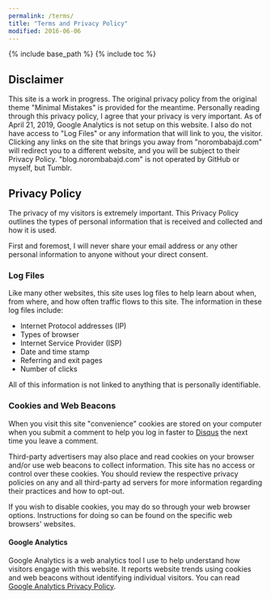 ```yaml
---
permalink: /terms/
title: "Terms and Privacy Policy"
modified: 2016-06-06
---
```


{% include base_path %}
{% include toc %}

## Disclaimer

This site is a work in progress. The original privacy policy from the original theme "Minimal Mistakes" is provided for the meantime. Personally reading through this privacy policy, I agree that your privacy is very important. As of April 21, 2019, Google Analytics is not setup on this website. I also do not have access to "Log Files" or any information that will link to you, the visitor. Clicking any links on the site that brings you away from "norombabajd.com" will redirect you to a different website, and you will be subject to their Privacy Policy. "blog.norombabajd.com" is not operated by GitHub or myself, but Tumblr.

## Privacy Policy

The privacy of my visitors is extremely important. This Privacy Policy outlines the types of personal information that is received and collected and how it is used.

First and foremost, I will never share your email address or any other personal information to anyone without your direct consent.

### Log Files

Like many other websites, this site uses log files to help learn about when, from where, and how often traffic flows to this site. The information in these log files include:

* Internet Protocol addresses (IP)
* Types of browser
* Internet Service Provider (ISP)
* Date and time stamp
* Referring and exit pages
* Number of clicks

All of this information is not linked to anything that is personally identifiable.

### Cookies and Web Beacons

When you visit this site "convenience" cookies are stored on your computer when you submit a comment to help you log in faster to [Disqus](http://disqus.com) the next time you leave a comment.

Third-party advertisers may also place and read cookies on your browser and/or use web beacons to collect information. This site has no access or control over these cookies. You should review the respective privacy policies on any and all third-party ad servers for more information regarding their practices and how to opt-out.

If you wish to disable cookies, you may do so through your web browser options. Instructions for doing so can be found on the specific web browsers' websites.

#### Google Analytics

Google Analytics is a web analytics tool I use to help understand how visitors engage with this website. It reports website trends using cookies and web beacons without identifying individual visitors. You can read [Google Analytics Privacy Policy](http://www.google.com/analytics/learn/privacy.html).

